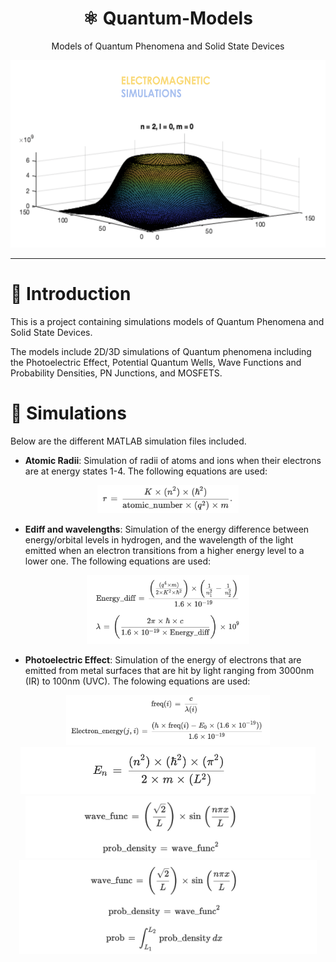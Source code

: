 <div align="center">
  <h1>⚛ Quantum-Models</h1>
  <p>Models of Quantum Phenomena and Solid State Devices</p>
</div>


<div align="center">
  <img src="res/electromagnetism_image.png" alt="Electromagnetism Image" height="300">
</div>

---






# 📖 Introduction
This is a project containing simulations models of Quantum Phenomena and Solid State Devices.

The models include 2D/3D simulations of Quantum phenomena including the Photoelectric Effect, Potential
Quantum Wells, Wave Functions and Probability Densities, PN Junctions, and MOSFETS.


# 👾 Simulations

Below are the different MATLAB simulation files included.
- **Atomic Radii**: Simulation of radii of atoms and ions when their electrons are at energy states 1-4. The following equations are used:
<div align="center">
  <img src="res/1st.png" alt="Electromagnetism Image" height="45">
</div>

- **Ediff and wavelengths**: Simulation of the energy difference between energy/orbital levels in hydrogen, and the wavelength of the light emitted when an electron transitions from a higher energy level to a lower one. The following equations are used:
<div align="center">
  <img src="res/2nd.png" alt="Electromagnetism Image" height="110">
</div>


- **Photoelectric Effect**: Simulation of the energy of electrons that are emitted from metal surfaces that are hit by light ranging from 3000nm (IR) to 100nm (UVC). The folowing equations are used:
<div align="center">
  <img src="res/3rd.png" alt="Electromagnetism Image" height="80>
</div>

- **Infinite Quantum Well**: Simulation of the energy levels of an electron in an infinite potential energy well of length L that has infinitely high barriers. The folowing equations are used:

<div align="center">
  <img src="res/4th.png" alt="Electromagnetism Image" height="75>
</div>

The probability density for electrons in the 1st to 4th energy states for a well of Length L=2nm. The folowing equations are used:

<div align="center">
  <img src="res/5th.png" alt="Electromagnetism Image" height="100>
</div>

The probability of finding an electron between two points in the well L1 and L2, for an infinite well of length L. The folowing equations are used:

<div align="center">
  <img src="res/6th.png" alt="Electromagnetism Image" height="150>
</div>



Simulation of a quantum well that can be used as the photon detector at the end of the fiber by calculating the length L of the quantum well. The folowing equations are used:

<div align="center">
  <img src="res/7th.png" alt="Electromagnetism Image" height="75>
</div>

- **Probability Density and Wave Functions in 2D/3D**:
Simulations of the Probability density for hydrogen and helium of given energy values n. 2D and 3D plots for the first 4 hydrogen wavefunctions. Classic wavefunction equations for the different orbitals and values of n, m, and l were used in these simulations.


- **Finite Quantum Well**: A simulation using Newtons Method to find the kn value and the allowed energy values for a finite well of desired potential energy depth, length, and energy level. I found out if the energy level was even or odd, and using that used the appropriate equations for even and odd parity.

- **PN Junction**: Simulation of the different parts of a PN junction. Takes inputs of physical characteristics of the semiconductors and calculates the intrinsic carrier concentration for the material. Takes user inputs for Donor and Acceptor concentrations on the N and P side, and the material relativity, and calculates the built in potential, xn, xp, and the depletion region width. Graphs the internal electric field, electrostatic potential, and charge concentration against position. Repeats all the above calculations but by adding an applied forward bias. Calculation and and graph of the diode concentration and current based on the minority carrier concentrations on both the P and N sides, as well as the electron and hole current densities against position. Calculates and graphs the diode current vs voltage for a given range of applied potentials. Uses the method of numerical integration on the electric field ti determined the voltage drop across the depletion region.

- **MOSFET**: Simulation of a MOSFET threshold voltage and drain current using user inputs for the substrate doping, gate length, and gate width, as well as values for VD, VG, and VS. Asks for user inputs for VD, VG, and VS to put the MOSFET in saturation mode. Calculates the small signal values for gm, ro, Cgs, and Cdg.